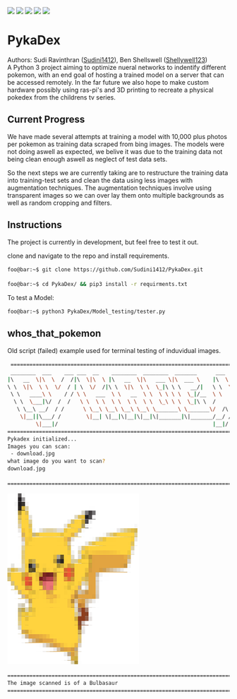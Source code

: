<p float="middle">
  <img src="https://github.com/Sudini1412/PykaDex/tree/master/assets/icon.png" width="15" />
  <img src="https://github.com/Sudini1412/PykaDex/tree/master/assets/icon.png" width="15" />
  <img src="https://github.com/Sudini1412/PykaDex/tree/master/assets/icon.png" width="30" />
  <img src="https://github.com/Sudini1412/PykaDex/tree/master/assets/icon.png" width="15" />
  <img src="https://github.com/Sudini1412/PykaDex/tree/master/assets/icon.png" width="15" />
</p>

# PykaDex
Authors: Sudi Ravinthran ([Sudini1412](https://github.com/Sudini1412))\, Ben Shellswell ([Shellywell123](https://github.com/Shellywell123))\
A Python 3 project aiming to optimize nueral networks to indentify different pokemon, with an end goal of hosting a trained model on a server that can be accessed remotely. In the far future we also hope to make custom hardware possibly using ras-pi's and 3D printing to recreate a physical pokedex from the childrens tv series.

## Current Progress 

We have made several attempts at training a model with 10,000 plus photos per pokemon as training data scraped from bing images. The models were not doing aswell as expected, we belive it was due to the training data not being clean enough aswell as neglect of test data sets.

So the next steps we are currently taking are to restructure the training data into training-test sets and clean the data using less images with augmentation techniques. The augmentation techniques involve using transparent images so we can over lay them onto multiple backgrounds as well as random cropping and filters.

## Instructions
The project is currently in development, but feel free to test it out.

clone and navigate to the repo and install requirements.
```bash
foo@bar:~$ git clone https://github.com/Sudini1412/PykaDex.git

foo@bar:~$ cd PykaDex/ && pip3 install -r requirments.txt
```

To test a Model:
```bash
foo@bar:~$ python3 PykaDex/Model_testing/tester.py
```

## whos_that_pokemon
 Old script (failed) example used for terminal testing of induvidual images.
```bash
 ==============================================================================
 ________  ___    ___ ___  __    ________  ________  _______      ___    ___
|\   __  \|\  \  /  /|\  \|\  \ |\   __  \|\   ___ \|\  ___ \    |\  \  /  /|
\ \  \|\  \ \  \/  / | \  \/  /|\ \  \|\  \ \  \_|\ \ \   __/|   \ \  \/  / /
 \ \   ____\ \    / / \ \   ___  \ \   __  \ \  \ \ \ \  \_|/__  \ \    / /
  \ \  \___|\/  /  /   \ \  \ \  \ \  \ \  \ \  \_\ \ \  \_|\ \  /     \/
   \ \__\ __/  / /      \ \__\ \__\ \__\ \__\ \_______\ \_______\/  /\   \
    \|__||\___/ /        \|__| \|__|\|__|\|__|\|_______|\|_______/__/ /\ __\
         \|___|/                                                 |__|/ \|__|
==============================================================================
Pykadex initialized...
Images you can scan:
 - download.jpg
what image do you want to scan?
download.jpg

==============================================================================
```
![screenshot](Documents/screenshot.png)
```bash
==============================================================================
The image scanned is of a Bulbasaur
==============================================================================
```